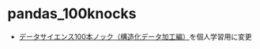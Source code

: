 # pandas_100knocks

- [データサイエンス100本ノック（構造化データ加工編）](https://github.com/The-Japan-DataScientist-Society/100knocks-preprocess/tree/master)を個人学習用に変更
